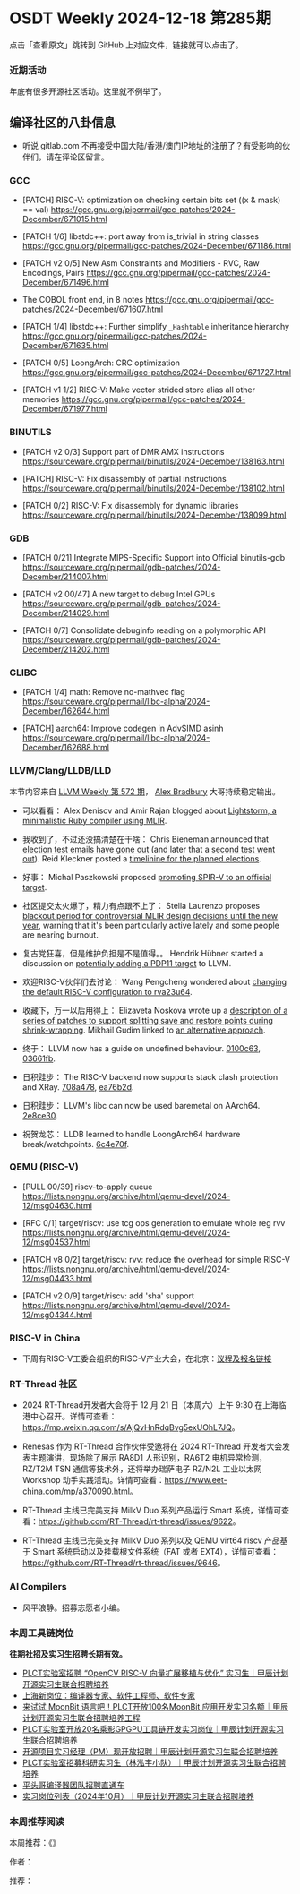 # OSDT Weekly 2024-12-18 第285期

点击「查看原文」跳转到 GitHub 上对应文件，链接就可以点击了。

### 近期活动

年底有很多开源社区活动。这里就不例举了。

## 编译社区的八卦信息

- 听说 gitlab.com 不再接受中国大陆/香港/澳门IP地址的注册了？有受影响的伙伴们，请在评论区留言。

### GCC

- [PATCH] RISC-V: optimization on checking certain bits set ((x & mask) == val)
    https://gcc.gnu.org/pipermail/gcc-patches/2024-December/671015.html

- [PATCH 1/6] libstdc++: port away from is_trivial in string classes
    https://gcc.gnu.org/pipermail/gcc-patches/2024-December/671186.html

- [PATCH v2 0/5] New Asm Constraints and Modifiers - RVC, Raw Encodings, Pairs
    https://gcc.gnu.org/pipermail/gcc-patches/2024-December/671496.html

- The COBOL front end, in 8 notes
    https://gcc.gnu.org/pipermail/gcc-patches/2024-December/671607.html

- [PATCH 1/4] libstdc++: Further simplify `_Hashtable` inheritance hierarchy
    https://gcc.gnu.org/pipermail/gcc-patches/2024-December/671635.html

- [PATCH 0/5] LoongArch: CRC optimization
    https://gcc.gnu.org/pipermail/gcc-patches/2024-December/671727.html

- [PATCH v1 1/2] RISC-V: Make vector strided store alias all other memories
    https://gcc.gnu.org/pipermail/gcc-patches/2024-December/671977.html

### BINUTILS

- [PATCH v2 0/3] Support part of DMR AMX instructions
    https://sourceware.org/pipermail/binutils/2024-December/138163.html

- [PATCH] RISC-V: Fix disassembly of partial instructions
    https://sourceware.org/pipermail/binutils/2024-December/138102.html

- [PATCH 0/2] RISC-V: Fix disassembly for dynamic libraries
    https://sourceware.org/pipermail/binutils/2024-December/138099.html

### GDB

- [PATCH 0/21] Integrate MIPS-Specific Support into Official binutils-gdb
    https://sourceware.org/pipermail/gdb-patches/2024-December/214007.html

- [PATCH v2 00/47] A new target to debug Intel GPUs
    https://sourceware.org/pipermail/gdb-patches/2024-December/214029.html

- [PATCH 0/7] Consolidate debuginfo reading on a polymorphic API
    https://sourceware.org/pipermail/gdb-patches/2024-December/214202.html

### GLIBC

- [PATCH 1/4] math: Remove no-mathvec flag
    https://sourceware.org/pipermail/libc-alpha/2024-December/162644.html

- [PATCH] aarch64: Improve codegen in AdvSIMD asinh
    https://sourceware.org/pipermail/libc-alpha/2024-December/162688.html

### LLVM/Clang/LLDB/LLD

本节内容来自 [LLVM Weekly 第 572 期](http://llvmweekly.org/issue/572)，
[Alex Bradbury](https://www.linkedin.com/in/alex-bradbury/) 大哥持续稳定输出。

* 可以看看： Alex Denisov and Amir Rajan blogged about [Lightstorm, a minimalistic Ruby compiler using MLIR](https://blog.llvm.org/posts/2024-12-03-minimalistic-ruby-compiler/).

* 我收到了，不过还没搞清楚在干啥： Chris Bieneman announced that [election test emails have gone out](https://discourse.llvm.org/t/rfc-election-test-emails-going-out/83635) (and later that a [second test went out](https://discourse.llvm.org/t/rfc-election-test-email-second-test/83705)). Reid Kleckner posted a [timelinine for the planned elections](https://discourse.llvm.org/t/rfc-identifying-contact-information-for-voter-registration/83503/3).

* 好事： Michal Paszkowski proposed [promoting SPIR-V to an official target](https://discourse.llvm.org/t/rfc-promoting-spir-v-to-an-official-target/83614).

* 社区提交太火爆了，精力有点跟不上了： Stella Laurenzo proposes [blackout period for controversial MLIR design decisions until the new year](https://discourse.llvm.org/t/rfc-blackout-period-for-controversial-design-decisions/83670), warning that it's been particularly active lately and some people are nearing burnout.

* 复古党狂喜，但是维护负担是不是值得。。 Hendrik Hübner started a discussion on [potentially adding a PDP11 target](https://discourse.llvm.org/t/possibly-adding-a-pdp11-target/83684) to LLVM.

* 欢迎RISC-V伙伴们去讨论： Wang Pengcheng wondered about [changing the default RISC-V configuration to rva23u64](https://discourse.llvm.org/t/riscv-do-we-need-to-change-the-default-configuration-to-rva23u64/83592).

* 收藏下，万一以后用得上： Elizaveta Noskova wrote up a [description of a series of patches to support splitting save and restore points during shrink-wrapping](https://discourse.llvm.org/t/shrink-wrap-save-restore-points-splitting/83581). Mikhail Gudim linked to [an alternative approach](https://discourse.llvm.org/t/shrink-wrap-save-restore-points-splitting/83581/2).

* 终于： LLVM now has a guide on undefined behaviour.
  [0100c63](https://github.com/llvm/llvm-project/commit/0100c631f854),
  [03661fb](https://github.com/llvm/llvm-project/commit/03661fbe45e7).

* 日积跬步： The RISC-V backend now supports stack clash protection and XRay.
  [708a478](https://github.com/llvm/llvm-project/commit/708a478d6739),
  [ea76b2d](https://github.com/llvm/llvm-project/commit/ea76b2d8d83d).

* 日积跬步： LLVM's libc can now be used baremetal on AArch64.
  [2e8ce30](https://github.com/llvm/llvm-project/commit/2e8ce3042321).

* 祝贺龙芯： LLDB learned to handle LoongArch64 hardware break/watchpoints.
  [6c4e70f](https://github.com/llvm/llvm-project/commit/6c4e70fcbbb6).

### QEMU (RISC-V)

- [PULL 00/39] riscv-to-apply queue
    https://lists.nongnu.org/archive/html/qemu-devel/2024-12/msg04630.html

- [RFC 0/1] target/riscv: use tcg ops generation to emulate whole reg rvv
    https://lists.nongnu.org/archive/html/qemu-devel/2024-12/msg04537.html

- [PATCH v8 0/2] target/riscv: rvv: reduce the overhead for simple RISC-V
    https://lists.nongnu.org/archive/html/qemu-devel/2024-12/msg04433.html

- [PATCH v2 0/9] target/riscv: add 'sha' support
    https://lists.nongnu.org/archive/html/qemu-devel/2024-12/msg04344.html

### RISC-V in China

- 下周有RISC-V工委会组织的RISC-V产业大会，在北京：[议程及报名链接](https://mp.weixin.qq.com/s/LXub9LB2G-4JFjNP-0fX6A)

### RT-Thread 社区

- 2024 RT-Thread开发者大会将于 12 月 21 日（本周六）上午 9:30 在上海临港中心召开。详情可查看：<https://mp.weixin.qq.com/s/AjQvHnRdqBvg5exUOhL7JQ>。

- Renesas 作为 RT-Thread 合作伙伴受邀将在 2024 RT-Thread 开发者大会发表主题演讲，现场除了展示 RA8D1 人形识别，RA6T2 电机异常检测，RZ/T2M TSN 通信等技术外，还将举办瑞萨电子 RZ/N2L 工业以太网 Workshop 动手实践活动。详情可查看：<https://www.eet-china.com/mp/a370090.html>。

- RT-Thread 主线已完美支持 MilkV Duo 系列产品运行 Smart 系统，详情可查看：<https://github.com/RT-Thread/rt-thread/issues/9622>。

- RT-Thread 主线已完美支持 MilkV Duo 系列以及 QEMU virt64 riscv 产品基于 Smart 系统启动以及挂载根文件系统（FAT 或者 EXT4），详情可查看：<https://github.com/RT-Thread/rt-thread/issues/9646>。

### AI Compilers

- 风平浪静。招募志愿者小编。

### 本周工具链岗位

**往期社招及实习生招聘长期有效。**

- [PLCT实验室招聘 “OpenCV RISC-V 向量扩展移植与优化” 实习生｜甲辰计划开源实习生联合招聘培养](https://mp.weixin.qq.com/s/NSFIlymcfe_gJBmJXK0Zng)
- [上海新岗位：编译器专家、软件工程师、软件专家](https://mp.weixin.qq.com/s/pX2R3znrPCxdsOLVg9YVXA)
- [来试试 MoonBit 语言吧！PLCT开放100名MoonBit 应用开发实习名额｜甲辰计划开源实习生联合招聘培养工程](https://mp.weixin.qq.com/s/VUwXNvYzharpK6Aou4hssw)
- [PLCT实验室开放20名乘影GPGPU工具链开发实习岗位｜甲辰计划开源实习生联合招聘培养](https://mp.weixin.qq.com/s/DalDbZYiP2IFALvB2Wwb6w)
- [开源项目实习经理（PM）现开放招聘｜甲辰计划开源实习生联合招聘培养](https://mp.weixin.qq.com/s/9uIxvaMOVjsbcGjHbidvgg)
- [PLCT实验室招募科研实习生（林泓宇小队）｜甲辰计划开源实习生联合招聘培养](https://mp.weixin.qq.com/s/8XtWlfBF9RxUoUCHskQpPw)
- [平头哥编译器团队招聘直通车](https://mp.weixin.qq.com/s/fRFWolihmi05hTuBvI8u2g)
- [实习岗位列表（2024年10月）｜甲辰计划开源实习生联合招聘培养](https://mp.weixin.qq.com/s/UCcsvhw6Kxw3EQOd0JVlUg)

### 本周推荐阅读

本周推荐：《》

作者：

推荐：
